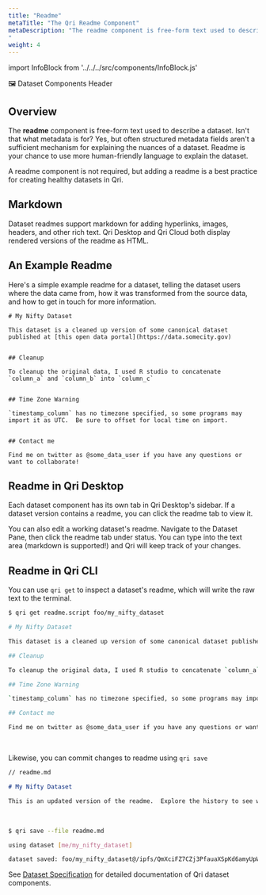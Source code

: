 ```yaml
---
title: "Readme"
metaTitle: "The Qri Readme Component"
metaDescription: "The readme component is free-form text used to describe a dataset.
"
weight: 4
---
```


import InfoBlock from '../../../src/components/InfoBlock.js'

🖼 Dataset Components Header

## Overview

The __readme__ component is free-form text used to describe a dataset.  Isn't that what metadata is for?  Yes, but often structured metadata fields aren't a sufficient mechanism for explaining the nuances of a dataset.  Readme is your chance to use more human-friendly language to explain the dataset.

A readme component is not required, but adding a readme is a best practice for creating healthy datasets in Qri.

## Markdown

Dataset readmes support markdown for adding hyperlinks, images, headers, and other rich text.  Qri Desktop and Qri Cloud both display rendered versions of the readme as HTML.

## An Example Readme

Here's a simple example readme for a dataset, telling the dataset users where the data came from, how it was transformed from the source data, and how to get in touch for more information.

```text
# My Nifty Dataset

This dataset is a cleaned up version of some canonical dataset published at [this open data portal](https://data.somecity.gov)


## Cleanup

To cleanup the original data, I used R studio to concatenate `column_a` and `column_b` into `column_c`


## Time Zone Warning

`timestamp_column` has no timezone specified, so some programs may import it as UTC.  Be sure to offset for local time on import.


## Contact me

Find me on twitter as @some_data_user if you have any questions or want to collaborate!

```

## Readme in Qri Desktop

Each dataset component has its own tab in Qri Desktop's sidebar.  If a dataset version contains a readme, you can click the readme tab to view it.

You can also edit a working dataset's readme.  Navigate to the Dataset Pane, then click the readme tab under status.  You can type into the text area (markdown is supported!) and Qri will keep track of your changes.


## Readme in Qri CLI

You can use `qri get` to inspect a dataset's readme, which will write the raw text to the terminal.


```bash
$ qri get readme.script foo/my_nifty_dataset

# My Nifty Dataset

This dataset is a cleaned up version of some canonical dataset published at [this open data portal](https://data.somecity.gov)

## Cleanup

To cleanup the original data, I used R studio to concatenate `column_a` and `column_b` into `column_c`

## Time Zone Warning

`timestamp_column` has no timezone specified, so some programs may import it as UTC.  Be sure to offset for local time on import.

## Contact me

Find me on twitter as @some_data_user if you have any questions or want to collaborate!
```
<br/>

Likewise, you can commit changes to readme using `qri save`

```markdown
// readme.md

# My Nifty Dataset

This is an updated version of the readme.  Explore the history to see what it used to look like.

```
<br />

```bash
$ qri save --file readme.md

using dataset [me/my_nifty_dataset]

dataset saved: foo/my_nifty_dataset@/ipfs/QmXciFZ7CZj3PfauaXSpKd6amyUpWh4qiPhPGywFbzjhWa
```

<InfoBlock>
  See <a href="/docs/reference/dataset-specification/">Dataset Specification</a> for detailed documentation of Qri dataset components.
</InfoBlock>
